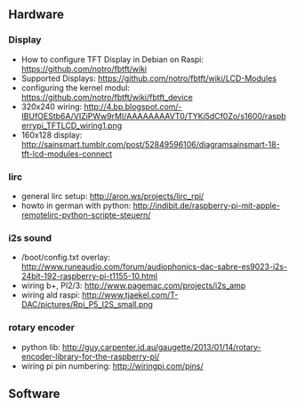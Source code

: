 ## Hardware
### Display
- How to configure TFT Display in Debian on Raspi: https://github.com/notro/fbtft/wiki
- Supported Displays: https://github.com/notro/fbtft/wiki/LCD-Modules
- configuring the kernel modul: https://github.com/notro/fbtft/wiki/fbtft_device
- 320x240 wiring: http://4.bp.blogspot.com/-IBUfOEStb6A/VIZiPWw9rMI/AAAAAAAAVT0/TYKj5dCf0Zo/s1600/raspberrypi_TFTLCD_wiring1.png
- 160x128 display: http://sainsmart.tumblr.com/post/52849596106/diagramsainsmart-18-tft-lcd-modules-connect

### lirc 
- general lirc setup: http://aron.ws/projects/lirc_rpi/
- howto in german with python: http://indibit.de/raspberry-pi-mit-apple-remotelirc-python-scripte-steuern/

### i2s sound
- /boot/config.txt overlay: http://www.runeaudio.com/forum/audiophonics-dac-sabre-es9023-i2s-24bit-192-raspberry-pi-t1155-10.html
- wiring b+, PI2/3: http://www.pagemac.com/projects/i2s_amp
- wiring ald raspi: http://www.tjaekel.com/T-DAC/pictures/Rpi_P5_I2S_small.png

### rotary encoder
- python lib: http://guy.carpenter.id.au/gaugette/2013/01/14/rotary-encoder-library-for-the-raspberry-pi/
- wiring pi pin numbering: http://wiringpi.com/pins/

## Software
